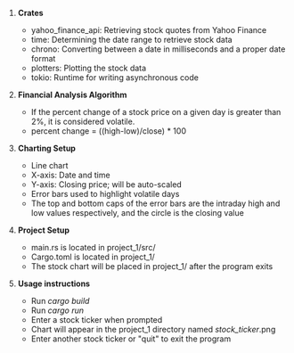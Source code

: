 1. **Crates**
    - yahoo_finance_api: Retrieving stock quotes from Yahoo Finance
    - time: Determining the date range to retrieve stock data
    - chrono: Converting between a date in milliseconds and a proper date format
    - plotters: Plotting the stock data
    - tokio: Runtime for writing asynchronous code

2. **Financial Analysis Algorithm**
   - If the percent change of a stock price on a given day is greater than 2%, it is considered volatile.
   - percent change = ((high-low)/close) * 100

3. **Charting Setup**
   - Line chart
   - X-axis: Date and time
   - Y-axis: Closing price; will be auto-scaled
   - Error bars used to highlight volatile days
   - The top and bottom caps of the error bars are the intraday high and low values respectively,
     and the circle is the closing value
    
4. **Project Setup**
   - main.rs is located in project_1/src/
   - Cargo.toml is located in project_1/
   - The stock chart will be placed in project_1/ after the program exits

5. **Usage instructions**
   - Run _cargo build_
   - Run _cargo run_
   - Enter a stock ticker when prompted
   - Chart will appear in the project_1 directory named _stock_ticker_.png 
   - Enter another stock ticker or "quit" to exit the program

